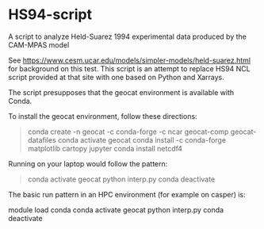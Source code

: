 # HS94-script
A script to analyze Held-Suarez 1994 experimental data produced by the CAM-MPAS model

See https://www.cesm.ucar.edu/models/simpler-models/held-suarez.html for background on this test.
This script is an attempt to replace HS94 NCL script provided at that site with one based on Python and Xarrays.

The script presupposes that the geocat environment is available with Conda.

To install the geocat environment, follow these directions:
 >  conda create -n geocat -c conda-forge -c ncar geocat-comp geocat-datafiles
 >  conda activate geocat
 >  conda install -c conda-forge matplotlib cartopy jupyter
 >  conda install netcdf4

Running on your laptop would follow the pattern:

> conda activate geocat
> python interp.py
> conda deactivate

The basic run pattern in an HPC environment (for example on casper) is:

module load conda
conda activate geocat
python interp.py
conda deactivate


